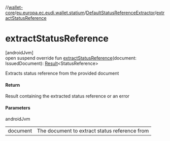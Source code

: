 //[wallet-core](../../../index.md)/[eu.europa.ec.eudi.wallet.statium](../index.md)/[DefaultStatusReferenceExtractor](index.md)/[extractStatusReference](extract-status-reference.md)

# extractStatusReference

[androidJvm]\
open suspend override fun [extractStatusReference](extract-status-reference.md)(document: IssuedDocument): [Result](https://kotlinlang.org/api/latest/jvm/stdlib/kotlin-stdlib/kotlin/-result/index.html)&lt;StatusReference&gt;

Extracts status reference from the provided document

#### Return

Result containing the extracted status reference or an error

#### Parameters

androidJvm

| | |
|---|---|
| document | The document to extract status reference from |
